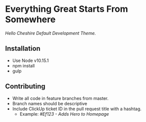 
# Everything Great Starts From Somewhere

_Hello Cheshire Default Development Theme._

## Installation

- Use Node v10.15.1
- npm install
- gulp

## Contributing

- Write all code in feature branches from master.
- Branch names should be descriptive
- Include ClickUp ticket ID in the pull request title with a hashtag.
  - Example: *#Ef123 - Adds Hero to Homepage*
